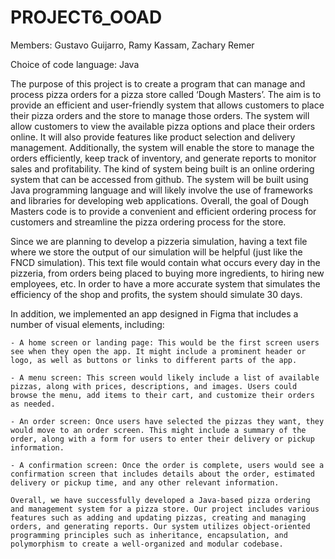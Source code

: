 # PROJECT6_OOAD

Members: Gustavo Guijarro, Ramy Kassam, Zachary Remer

Choice of code language: Java

The purpose of this project is to create a program that can manage and process pizza orders for a pizza store called ‘Dough Masters’. The aim is to provide an efficient and user-friendly system that allows customers to place their pizza orders and the store to manage those orders.
The system will allow customers to view the available pizza options and place their orders online. It will also provide features like product selection and delivery management. Additionally, the system will enable the store to manage the orders efficiently, keep track of inventory, and generate reports to monitor sales and profitability.
The kind of system being built is an online ordering system that can be accessed from github. The system will be built using Java programming language and will likely involve the use of frameworks and libraries for developing web applications.
Overall, the goal of Dough Masters code is to provide a convenient and efficient ordering process for customers and streamline the pizza ordering process for the store.

Since we are planning to develop a pizzeria simulation, having a text file where we store the output of our simulation will be helpful (just like the FNCD simulation). This text file would contain what occurs every day in the pizzeria, from orders being placed to buying more ingredients, to hiring new employees, etc. In order to have a more accurate system that simulates the efficiency of the shop and profits, the system should simulate 30 days. 

In addition, we implemented an app designed in Figma that includes a number of visual elements, including:

    - A home screen or landing page: This would be the first screen users see when they open the app. It might include a prominent header or logo, as well as buttons or links to different parts of the app.

    - A menu screen: This screen would likely include a list of available pizzas, along with prices, descriptions, and images. Users could browse the menu, add items to their cart, and customize their orders as needed.

    - An order screen: Once users have selected the pizzas they want, they would move to an order screen. This might include a summary of the order, along with a form for users to enter their delivery or pickup information.

    - A confirmation screen: Once the order is complete, users would see a confirmation screen that includes details about the order, estimated delivery or pickup time, and any other relevant information.

    Overall, we have successfully developed a Java-based pizza ordering and management system for a pizza store. Our project includes various features such as adding and updating pizzas, creating and managing orders, and generating reports. Our system utilizes object-oriented programming principles such as inheritance, encapsulation, and polymorphism to create a well-organized and modular codebase.
